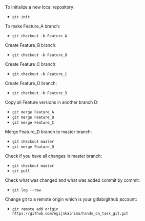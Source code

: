 To initialize a new local repository:  
- `git init`
    
To make Feature_A branch:  
- `git checkout -b Feature_A`

Create Feature_B branch:  
- `git checkout -b Feature_B`

Create Feature_C branch:  
- `git checkout -b Feature_C`

Create Feature_D branch:  
- `git checkout -b Feature_D`

Copy all Feature versions in another branch D:
- `git merge Feature_A`
- `git merge Feature_B`
- `git merge Feature_C`

Merge Feature_D branch to master branch:
- `git checkout master`
- `git merge Feature_D`

Check if you have all changes in master branch:
- `git checkout master`
- `git pull`

Check what was changed and what was added commit by commit:
- `git log --raw`

Change git to a remote origin which is your gitlab/github account:
- `git remote add origin https://github.com/egijakalnina/hands_on_task_git.git`





